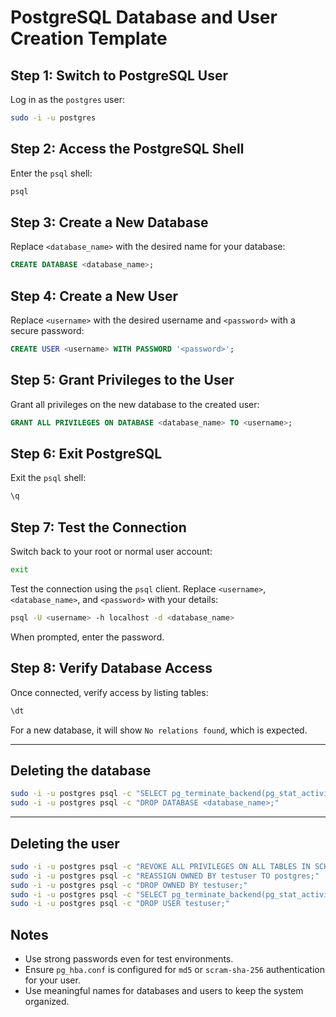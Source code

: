 
# PostgreSQL Database and User Creation Template

## Step 1: Switch to PostgreSQL User

Log in as the `postgres` user:

```bash
sudo -i -u postgres
```

## Step 2: Access the PostgreSQL Shell

Enter the `psql` shell:

```bash
psql
```

## Step 3: Create a New Database

Replace `<database_name>` with the desired name for your database:

```sql
CREATE DATABASE <database_name>;
```

## Step 4: Create a New User

Replace `<username>` with the desired username and `<password>` with a secure password:

```sql
CREATE USER <username> WITH PASSWORD '<password>';
```

## Step 5: Grant Privileges to the User

Grant all privileges on the new database to the created user:

```sql
GRANT ALL PRIVILEGES ON DATABASE <database_name> TO <username>;
```

## Step 6: Exit PostgreSQL

Exit the `psql` shell:

```sql
\q
```

## Step 7: Test the Connection

Switch back to your root or normal user account:

```bash
exit
```

Test the connection using the `psql` client. Replace `<username>`, `<database_name>`, and `<password>` with your details:

```bash
psql -U <username> -h localhost -d <database_name>
```

When prompted, enter the password.

## Step 8: Verify Database Access

Once connected, verify access by listing tables:

```sql
\dt
```

For a new database, it will show `No relations found`, which is expected.

---

## Deleting the database

```bash
sudo -i -u postgres psql -c "SELECT pg_terminate_backend(pg_stat_activity.pid) FROM pg_stat_activity WHERE pg_stat_activity.datname = '<database_name>' AND pid <> pg_backend_pid();"
sudo -i -u postgres psql -c "DROP DATABASE <database_name>;"
```

---

## Deleting the user

```bash
sudo -i -u postgres psql -c "REVOKE ALL PRIVILEGES ON ALL TABLES IN SCHEMA public FROM testuser;"
sudo -i -u postgres psql -c "REASSIGN OWNED BY testuser TO postgres;"
sudo -i -u postgres psql -c "DROP OWNED BY testuser;"
sudo -i -u postgres psql -c "SELECT pg_terminate_backend(pg_stat_activity.pid) FROM pg_stat_activity WHERE usename = 'testuser';"
sudo -i -u postgres psql -c "DROP USER testuser;"
```

## Notes

- Use strong passwords even for test environments.
- Ensure `pg_hba.conf` is configured for `md5` or `scram-sha-256` authentication for your user.
- Use meaningful names for databases and users to keep the system organized.
